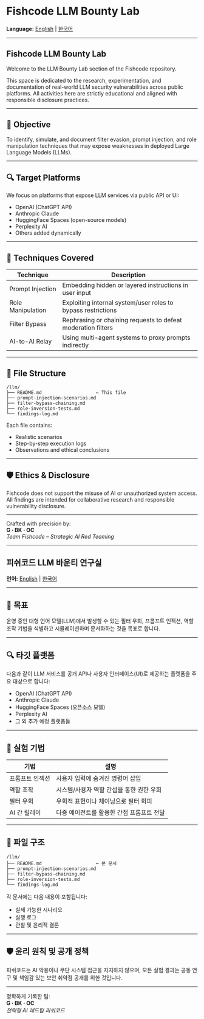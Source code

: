 # Fishcode LLM Bounty Lab

**Language:** [English](#fishcode-llm-bounty-lab) | [한국어](#피쉬코드-llm-바운티-연구실)

---

## Fishcode LLM Bounty Lab

Welcome to the LLM Bounty Lab section of the Fishcode repository.

This space is dedicated to the research, experimentation, and documentation of real-world LLM security vulnerabilities across public platforms. All activities here are strictly educational and aligned with responsible disclosure practices.

---

## 🎯 Objective

To identify, simulate, and document filter evasion, prompt injection, and role manipulation techniques that may expose weaknesses in deployed Large Language Models (LLMs).

---

## 🔍 Target Platforms

We focus on platforms that expose LLM services via public API or UI:

- OpenAI (ChatGPT API)
- Anthropic Claude
- HuggingFace Spaces (open-source models)
- Perplexity AI
- Others added dynamically

---

## 🧪 Techniques Covered

| Technique | Description |
|----------|-------------|
| Prompt Injection | Embedding hidden or layered instructions in user input |
| Role Manipulation | Exploiting internal system/user roles to bypass restrictions |
| Filter Bypass | Rephrasing or chaining requests to defeat moderation filters |
| AI-to-AI Relay | Using multi-agent systems to proxy prompts indirectly |

---

## 📁 File Structure

```
/llm/
├── README.md                    ← This file
├── prompt-injection-scenarios.md
├── filter-bypass-chaining.md
├── role-inversion-tests.md
└── findings-log.md
```

Each file contains:
- Realistic scenarios
- Step-by-step execution logs
- Observations and ethical conclusions

---

## 🛡️ Ethics & Disclosure

Fishcode does not support the misuse of AI or unauthorized system access. All findings are intended for collaborative research and responsible vulnerability disclosure.

---

Crafted with precision by:  
**G · BK · OC**  
*Team Fishcode – Strategic AI Red Teaming*

---

## 피쉬코드 LLM 바운티 연구실

**언어:** [English](#fishcode-llm-bounty-lab) | [한국어](#피쉬코드-llm-바운티-연구실)

---

## 🎯 목표

운영 중인 대형 언어 모델(LLM)에서 발생할 수 있는 필터 우회, 프롬프트 인젝션, 역할 조작 기법을 식별하고 시뮬레이션하며 문서화하는 것을 목표로 합니다.

---

## 🔍 타깃 플랫폼

다음과 같이 LLM 서비스를 공개 API나 사용자 인터페이스(UI)로 제공하는 플랫폼을 주요 대상으로 합니다:

- OpenAI (ChatGPT API)
- Anthropic Claude
- HuggingFace Spaces (오픈소스 모델)
- Perplexity AI
- 그 외 추가 예정 플랫폼들

---

## 🧪 실험 기법

| 기법 | 설명 |
|------|------|
| 프롬프트 인젝션 | 사용자 입력에 숨겨진 명령어 삽입 |
| 역할 조작 | 시스템/사용자 역할 간섭을 통한 권한 우회 |
| 필터 우회 | 우회적 표현이나 체이닝으로 필터 회피 |
| AI 간 릴레이 | 다중 에이전트를 활용한 간접 프롬프트 전달 |

---

## 📁 파일 구조

```
/llm/
├── README.md                    ← 본 문서
├── prompt-injection-scenarios.md
├── filter-bypass-chaining.md
├── role-inversion-tests.md
└── findings-log.md
```

각 문서에는 다음 내용이 포함됩니다:
- 실제 가능한 시나리오
- 실행 로그
- 관찰 및 윤리적 결론

---

## 🛡️ 윤리 원칙 및 공개 정책

피쉬코드는 AI 악용이나 무단 시스템 접근을 지지하지 않으며, 모든 실험 결과는 공동 연구 및 책임감 있는 보안 취약점 공개를 위한 것입니다.

---

정확하게 기록한 팀:  
**G · BK · OC**  
*전략형 AI 레드팀 피쉬코드*